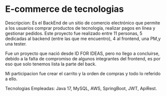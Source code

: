 # E-commerce de tecnologias

Descripcion: Es el BackEnd de un sitio de comercio electrónico que permite a los usuarios comprar productos de tecnología, realizar pagos en línea y gestionar pedidos.
Este proyecto fue realizado entre 11 personas, 5 dedicadas al backend (entre las que me encuentro), 4 al frontend, una PM,y una tester.

Fue un proyecto que nació desde ID FOR IDEAS, pero no llego a concluirse, debido a la falta de compromiso de algunos integrantes del frontend, es por eso que 
solo tenemos lista la parte del back.

Mi participacion fue crear el carrito y la orden de compras y todo lo referido a ello.

Tecnologias Empleadas: Java 17, MySQL, AWS, SpringBoot, JWT, ApiRest.
